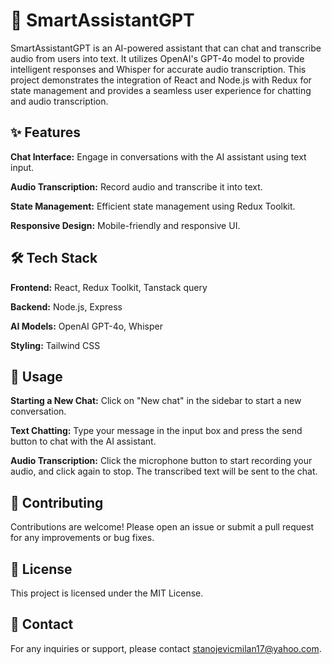 # 🧠 SmartAssistantGPT
SmartAssistantGPT is an AI-powered assistant that can chat and transcribe audio from users into text. It utilizes OpenAI's GPT-4o model to provide intelligent responses and Whisper for accurate audio transcription. This project demonstrates the integration of React and Node.js with Redux for state management and provides a seamless user experience for chatting and audio transcription.

## ✨ Features
**Chat Interface:** Engage in conversations with the AI assistant using text input.

**Audio Transcription:** Record audio and transcribe it into text.

**State Management:** Efficient state management using Redux Toolkit.

**Responsive Design:** Mobile-friendly and responsive UI.

## 🛠 Tech Stack
**Frontend:** React, Redux Toolkit, Tanstack query

**Backend:** Node.js, Express

**AI Models:** OpenAI GPT-4o, Whisper

**Styling:** Tailwind CSS

## 📖 Usage
**Starting a New Chat:** Click on "New chat" in the sidebar to start a new conversation.

**Text Chatting:** Type your message in the input box and press the send button to chat with the AI assistant.

**Audio Transcription:** Click the microphone button to start recording your audio, and click again to stop. The transcribed text will be sent to the chat.


## 🤝 Contributing
Contributions are welcome! Please open an issue or submit a pull request for any improvements or bug fixes.

## 📝 License
This project is licensed under the MIT License.

## 📧 Contact
For any inquiries or support, please contact stanojevicmilan17@yahoo.com.
